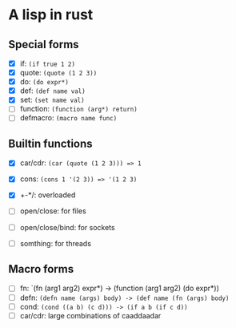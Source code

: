 # A lisp in rust

## Special forms
- [x] if: `(if true 1 2)`
- [x] quote: `(quote (1 2 3))` <!-- literal form of next s-exp -->
- [x] do: `(do expr*)`
- [x] def: `(def name val)` <!-- Defined only in the current scope -->
- [x] set: `(set name val)`
- [ ] function: `(function (arg*) return)`
- [ ] defmacro: `(macro name func)`

## Builtin functions
- [x] car/cdr: `(car (quote (1 2 3))) => 1`
- [x] cons: `(cons 1 '(2 3)) => '(1 2 3)` <!-- Head of this is 1, tail is (2 3) -->
- [x] +-*/: overloaded
- [ ] open/close: for files
- [ ] open/close/bind: for sockets
- [ ] somthing: for threads


## Macro forms
- [ ] fn: `(fn (arg1 arg2) expr*) -> (function (arg1 arg2) (do expr*))
- [ ] defn: `(defn name (args) body) -> (def name (fn (args) body)`
- [ ] cond: `(cond ((a b) (c d))) -> (if a b (if c d))`
- [ ] car/cdr: large combinations of caaddaadar
